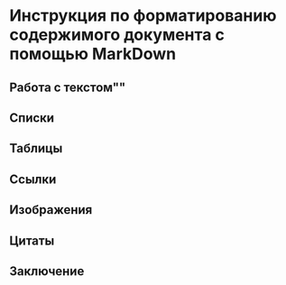 # Инструкция по форматированию содержимого документа с помощью MarkDown
## Работа с текстом""
## Списки
## Таблицы
## Ссылки
## Изображения
## Цитаты
## Заключение